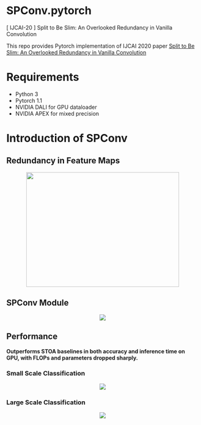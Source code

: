 # SPConv.pytorch
[ IJCAI-20 ] Split to Be Slim: An Overlooked Redundancy in Vanilla Convolution

This repo provides Pytorch implementation of IJCAI 2020 paper [Split to Be Slim: An Overlooked Redundancy in Vanilla Convolution](https://arxiv.org/abs/2006.12085)

# Requirements
- Python 3
- Pytorch 1.1
- NVIDIA DALI for GPU dataloader 
- NVIDIA APEX for mixed precision

# Introduction of SPConv
## Redundancy in Feature Maps

<div align=center><img width='400' height='300' src="https://github.com/qiulinzhang/SPConv.pytorch/blob/master/images/redundant_feature_maps.png"/></div>

## SPConv Module

<div align=center><img src="https://github.com/qiulinzhang/SPConv.pytorch/blob/master/images/spconv_module.png"/></div>


## Performance
**Outperforms STOA baselines in both accuracy and inference time on GPU, with FLOPs and parameters dropped sharply.**
### Small Scale Classification
<div align=center><img src="https://github.com/qiulinzhang/SPConv.pytorch/blob/master/images/cifar_10.png"/></div>

### Large Scale Classification
<div align=center><img src="https://github.com/qiulinzhang/SPConv.pytorch/blob/master/images/imagenet.png"/></div>
